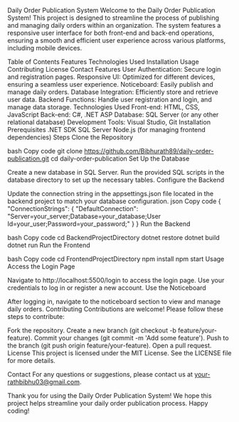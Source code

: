 Daily Order Publication System
Welcome to the Daily Order Publication System! This project is designed to streamline the process of publishing and managing daily orders within an organization. The system features a responsive user interface for both front-end and back-end operations, ensuring a smooth and efficient user experience across various platforms, including mobile devices.

Table of Contents
Features
Technologies Used
Installation
Usage
Contributing
License
Contact
Features
User Authentication: Secure login and registration pages.
Responsive UI: Optimized for different devices, ensuring a seamless user experience.
Noticeboard: Easily publish and manage daily orders.
Database Integration: Efficiently store and retrieve user data.
Backend Functions: Handle user registration and login, and manage data storage.
Technologies Used
Front-end: HTML, CSS, JavaScript
Back-end: C#, .NET ASP
Database: SQL Server (or any other relational database)
Development Tools: Visual Studio, Git
Installation
Prerequisites
.NET SDK
SQL Server
Node.js (for managing frontend dependencies)
Steps
Clone the Repository

bash
Copy code
git clone https://github.com/Bibhurath89/daily-order-publication.git
cd daily-order-publication
Set Up the Database

Create a new database in SQL Server.
Run the provided SQL scripts in the database directory to set up the necessary tables.
Configure the Backend

Update the connection string in the appsettings.json file located in the backend project to match your database configuration.
json
Copy code
{
  "ConnectionStrings": {
    "DefaultConnection": "Server=your_server;Database=your_database;User Id=your_user;Password=your_password;"
  }
}
Run the Backend

bash
Copy code
cd BackendProjectDirectory
dotnet restore
dotnet build
dotnet run
Run the Frontend

bash
Copy code
cd FrontendProjectDirectory
npm install
npm start
Usage
Access the Login Page

Navigate to http://localhost:5500/login to access the login page.
Use your credentials to log in or register a new account.
Use the Noticeboard

After logging in, navigate to the noticeboard section to view and manage daily orders.
Contributing
Contributions are welcome! Please follow these steps to contribute:

Fork the repository.
Create a new branch (git checkout -b feature/your-feature).
Commit your changes (git commit -m 'Add some feature').
Push to the branch (git push origin feature/your-feature).
Open a pull request.
License
This project is licensed under the MIT License. See the LICENSE file for more details.

Contact
For any questions or suggestions, please contact us at your-rathbibhu03@gmail.com.

Thank you for using the Daily Order Publication System! We hope this project helps streamline your daily order publication process. Happy coding!
